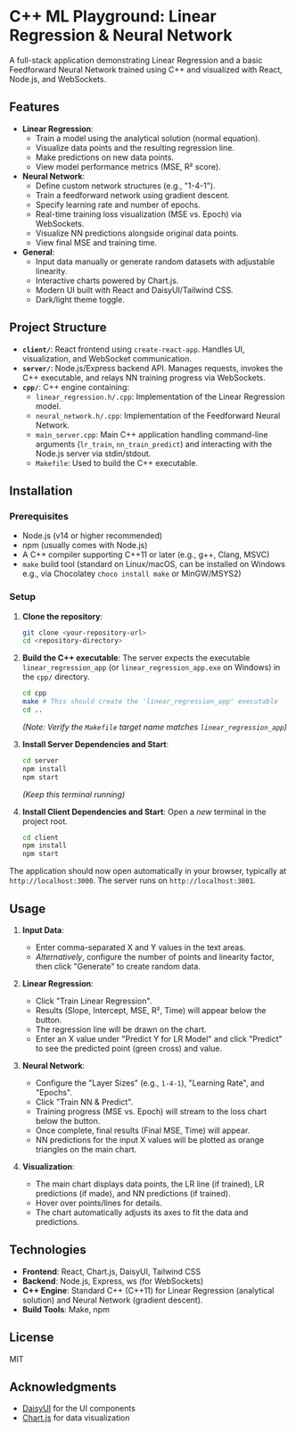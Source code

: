 # C++ ML Playground: Linear Regression & Neural Network

A full-stack application demonstrating Linear Regression and a basic Feedforward Neural Network trained using C++ and visualized with React, Node.js, and WebSockets.

## Features

-   **Linear Regression**:
    -   Train a model using the analytical solution (normal equation).
    -   Visualize data points and the resulting regression line.
    -   Make predictions on new data points.
    -   View model performance metrics (MSE, R² score).
-   **Neural Network**:
    -   Define custom network structures (e.g., "1-4-1").
    -   Train a feedforward network using gradient descent.
    -   Specify learning rate and number of epochs.
    -   Real-time training loss visualization (MSE vs. Epoch) via WebSockets.
    -   Visualize NN predictions alongside original data points.
    -   View final MSE and training time.
-   **General**:
    -   Input data manually or generate random datasets with adjustable linearity.
    -   Interactive charts powered by Chart.js.
    -   Modern UI built with React and DaisyUI/Tailwind CSS.
    -   Dark/light theme toggle.

## Project Structure

-   **`client/`**: React frontend using `create-react-app`. Handles UI, visualization, and WebSocket communication.
-   **`server/`**: Node.js/Express backend API. Manages requests, invokes the C++ executable, and relays NN training progress via WebSockets.
-   **`cpp/`**: C++ engine containing:
    -   `linear_regression.h/.cpp`: Implementation of the Linear Regression model.
    -   `neural_network.h/.cpp`: Implementation of the Feedforward Neural Network.
    -   `main_server.cpp`: Main C++ application handling command-line arguments (`lr_train`, `nn_train_predict`) and interacting with the Node.js server via stdin/stdout.
    -   `Makefile`: Used to build the C++ executable.

## Installation

### Prerequisites

-   Node.js (v14 or higher recommended)
-   npm (usually comes with Node.js)
-   A C++ compiler supporting C++11 or later (e.g., g++, Clang, MSVC)
-   `make` build tool (standard on Linux/macOS, can be installed on Windows e.g., via Chocolatey `choco install make` or MinGW/MSYS2)

### Setup

1.  **Clone the repository**:
    ```bash
    git clone <your-repository-url>
    cd <repository-directory>
    ```

2.  **Build the C++ executable**:
    The server expects the executable `linear_regression_app` (or `linear_regression_app.exe` on Windows) in the `cpp/` directory.
    ```bash
    cd cpp
    make # This should create the 'linear_regression_app' executable
    cd ..
    ```
    *(Note: Verify the `Makefile` target name matches `linear_regression_app`)*

3.  **Install Server Dependencies and Start**:
    ```bash
    cd server
    npm install
    npm start
    ```
    *(Keep this terminal running)*

4.  **Install Client Dependencies and Start**:
    Open a *new* terminal in the project root.
    ```bash
    cd client
    npm install
    npm start
    ```

The application should now open automatically in your browser, typically at `http://localhost:3000`. The server runs on `http://localhost:3001`.

## Usage

1.  **Input Data**:
    -   Enter comma-separated X and Y values in the text areas.
    -   *Alternatively*, configure the number of points and linearity factor, then click "Generate" to create random data.

2.  **Linear Regression**:
    -   Click "Train Linear Regression".
    -   Results (Slope, Intercept, MSE, R², Time) will appear below the button.
    -   The regression line will be drawn on the chart.
    -   Enter an X value under "Predict Y for LR Model" and click "Predict" to see the predicted point (green cross) and value.

3.  **Neural Network**:
    -   Configure the "Layer Sizes" (e.g., `1-4-1`), "Learning Rate", and "Epochs".
    -   Click "Train NN & Predict".
    -   Training progress (MSE vs. Epoch) will stream to the loss chart below the button.
    -   Once complete, final results (Final MSE, Time) will appear.
    -   NN predictions for the input X values will be plotted as orange triangles on the main chart.

4.  **Visualization**:
    -   The main chart displays data points, the LR line (if trained), LR predictions (if made), and NN predictions (if trained).
    -   Hover over points/lines for details.
    -   The chart automatically adjusts its axes to fit the data and predictions.

## Technologies

-   **Frontend**: React, Chart.js, DaisyUI, Tailwind CSS
-   **Backend**: Node.js, Express, ws (for WebSockets)
-   **C++ Engine**: Standard C++ (C++11) for Linear Regression (analytical solution) and Neural Network (gradient descent).
-   **Build Tools**: Make, npm

## License

MIT

## Acknowledgments

- [DaisyUI](https://daisyui.com/) for the UI components
- [Chart.js](https://www.chartjs.org/) for data visualization
